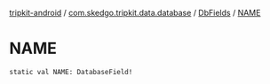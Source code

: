 [tripkit-android](../../index.md) / [com.skedgo.tripkit.data.database](../index.md) / [DbFields](index.md) / [NAME](./-n-a-m-e.md)

# NAME

`static val NAME: DatabaseField!`